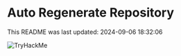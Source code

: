# Auto Regenerate Repository

This README was last updated: 2024-09-06 18:32:06

 ![TryHackMe](https://tryhackme.com/badge/533634)